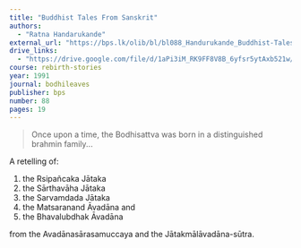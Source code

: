 ```yaml
---
title: "Buddhist Tales From Sanskrit"
authors:
  - "Ratna Handarukande"
external_url: "https://bps.lk/olib/bl/bl088_Handurukande_Buddhist-Tales-from-Sanskrit-Sources.html"
drive_links:
  - "https://drive.google.com/file/d/1aPi3iM_RK9FF8V8B_6yfsr5ytAxb521w/view?usp=drivesdk"
course: rebirth-stories
year: 1991
journal: bodhileaves
publisher: bps
number: 88
pages: 19
---
```


> Once upon a time, the Bodhisattva was born in a distinguished brahmin family...

A retelling of:

1. the Rsipañcaka Jātaka
1. the Sārthavāha Jātaka
1. the Sarvamdada Jātaka
1. the Matsaranand Āvadāna and
1. the Bhavalubdhak Āvadāna

from the Avadānasārasamuccaya and the Jātakmālāvadāna-sūtra.

